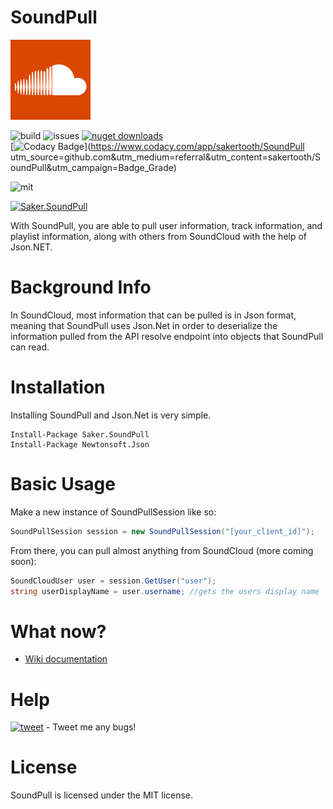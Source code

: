 # SoundPull
<img src="logo.png" width="128" height="128"/>

![build](https://img.shields.io/appveyor/ci/sakertooth/soundpull.svg)
![issues](https://img.shields.io/github/issues/sakertooth/soundpull.svg)
[![nuget downloads](https://img.shields.io/nuget/dt/Saker.SoundPull.svg)](https://www.nuget.org/packages/Saker.SoundPull/)
\
[![Codacy Badge](https://api.codacy.com/project/badge/Grade/2116a4e0e7544663bb8c397fa2505d37)](https://www.codacy.com/app/sakertooth/SoundPull
utm_source=github.com&amp;utm_medium=referral&amp;utm_content=sakertooth/SoundPull&amp;utm_campaign=Badge_Grade)

![mit](https://img.shields.io/github/license/sakertooth/soundpull.svg)

[![Saker.SoundPull](https://img.shields.io/nuget/v/Saker.SoundPull.svg)](https://www.nuget.org/packages/Saker.SoundPull/)

With SoundPull, you are able to pull user information, track information, and playlist information, along with others from SoundCloud with the help of Json.NET.

# Background Info
In SoundCloud, most information that can be pulled is in Json format, meaning that SoundPull uses Json.Net in order to deserialize the information pulled from the API resolve endpoint into objects that SoundPull can read. 

# Installation

Installing SoundPull and Json.Net is very simple.

```
Install-Package Saker.SoundPull
Install-Package Newtonsoft.Json
```

# Basic Usage

Make a new instance of SoundPullSession like so:
```c#
SoundPullSession session = new SoundPullSession("[your_client_id]");
```

From there, you can pull almost anything from SoundCloud (more coming soon):
```c#
SoundCloudUser user = session.GetUser("user");
string userDisplayName = user.username; //gets the users display name
```

# What now?
* [Wiki documentation](https://github.com/sakertooth/SoundPull/wiki/1.-Getting-Started)

# Help
[![tweet](https://img.shields.io/twitter/url/https/sakertooth.svg?style=social)](https://twitter.com/SakerTooth) - Tweet me any bugs! 

# License
SoundPull is licensed under the MIT license.
